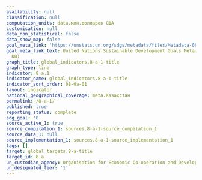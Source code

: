 ```yaml
---
availability: null
classification: null
computation_units: data.млн.долларов США
customisation: null
data_non_statistical: false
data_show_map: false
goal_meta_link: 'https://unstats.un.org/sdgs/metadata/files/Metadata-08-0A-01.pdf '
goal_meta_link_text: United Nations Sustainable Development Goals Metadata (PDF 208
  KB)
graph_title: global_indicators.8-a-1-title
graph_type: line
indicator: 8.a.1
indicator_name: global_indicators.8-a-1-title
indicator_sort_order: 08-0a-01
layout: indicator
national_geographical_coverage: meta.Казахстан
permalink: /8-a-1/
published: true
reporting_status: complete
sdg_goal: '8'
source_active_1: true
source_compilation_1: sources.8-a-1-source_compilation_1
source_data_1: null
source_implementation_1: sources.8-a-1-source_implementation_1
tags: []
target: global_targets.8-a-title
target_id: 8.a
un_custodian_agency: Organisation for Economic Co-operation and Development (OECD)
un_designated_tier: '1'
---
```

